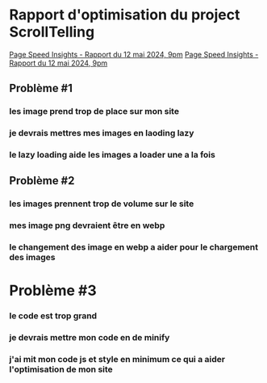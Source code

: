 # Rapport d'optimisation du project ScrollTelling

[Page Speed Insights - Rapport du 12 mai 2024, 9pm](https://michael.tim-momo.com:2083/cpsess6255754337/frontend/jupiter/index.html?login=1&post_login=61824730066025)
[Page Speed Insights - Rapport du 12 mai 2024, 9pm](https://michael.tim-momo.com:2083/cpsess6255754337/frontend/jupiter/index.html?login=1&post_login=61824730066025)

## Problème #1
### les image prend trop de place sur mon site
### je devrais mettres mes images en laoding lazy
### le lazy loading aide les images a loader une a la fois

## Problème #2
### les images prennent trop de volume sur le site
### mes image png devraient être en webp
### le changement des image en webp a aider pour le chargement des images

# Problème #3
### le code est trop grand
### je devrais mettre mon code en de minify
### j'ai mit mon code js et style en minimum ce qui a aider  l'optimisation de mon site